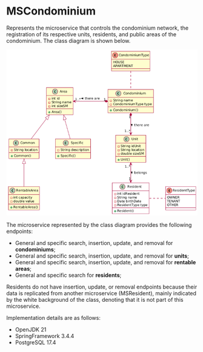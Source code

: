# MSCondominium

Represents the microservice that controls the condominium network, the registration of its respective units, residents, and public areas of the condominium. The class diagram is shown below.

![Error loading image](../images/MSCondominium.png)

The microservice represented by the class diagram provides the following endpoints:

- General and specific search, insertion, update, and removal for <b>condominiums</b>;
- General and specific search, insertion, update, and removal for <b>units</b>;
- General and specific search, insertion, update, and removal for <b>rentable areas</b>;
- General and specific search for <b>residents</b>;

Residents do not have insertion, update, or removal endpoints because their data is replicated from another microservice (MSResident), mainly indicated by the white background of the class, denoting that it is not part of this microservice.

Implementation details are as follows:
- OpenJDK 21
- SpringFramework 3.4.4
- PostgreSQL 17.4